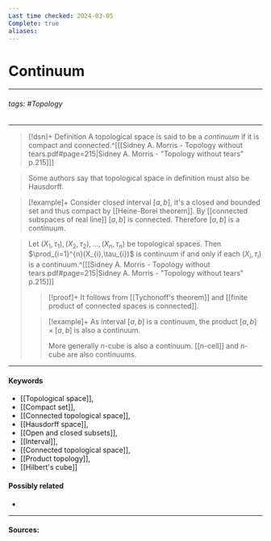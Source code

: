 ```yaml
---
Last time checked: 2024-03-05
Complete: true
aliases:
---
```

# Continuum
***
###### tags: #Topology 
***
>[!dsn]+ Definition
>A topological space is said to be a *continuum* if it is compact and connected.^[[[Sidney A. Morris - Topology without tears.pdf#page=215|Sidney A. Morris - "Topology without tears" p.215]]]

>Some authors say that topological space in definition must also be Hausdorff.

>[!example]+ 
>Consider closed interval $[a,b]$, it's a closed and bounded set and thus compact by [[Heine-Borel theorem]]. By [[connected subspaces of real line]] $[a,b]$ is connected. Therefore $[a,b]$ is a continuum.

>Let $(X_{1},\tau_{1}),(X_{2},\tau_{2}),\dots,(X_{n},\tau_{n})$ be topological spaces. Then $\prod_{i=1}^{n}(X_{i},\tau_{i})$ is continuum if and only if each $(X_{i},\tau_{i})$ is a continuum.^[[[Sidney A. Morris - Topology without tears.pdf#page=215|Sidney A. Morris - "Topology without tears" p.215]]]
>>[!proof]+
>>It follows from [[Tychonoff's theorem]] and [[finite product of connected spaces is connected]].
>
>>[!example]+
>>As interval $[a,b]$ is a continuum, the product $[a,b]\times[a,b]$ is also a continuum. 
>>
>>More generally $n$-cube is also a continuum. [[n-cell]] and $n$-cube are also continuums.
***
#### Keywords
- [[Topological space]],
- [[Compact set]],
- [[Connected topological space]],
- [[Hausdorff space]],
- [[Open and closed subsets]],
- [[Interval]],
- [[Connected topological space]],
- [[Product topology]],
- [[Hilbert's cube]]
#### Possibly related
- 
***
#### Sources: